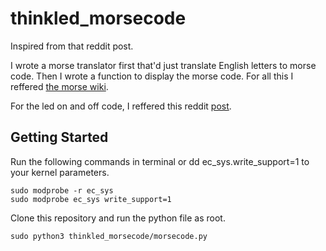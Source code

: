 # thinkled_morsecode

Inspired from that reddit post.

I wrote a morse translator first that'd just translate English letters to morse code. Then I wrote a function to display the morse code. For all this I reffered [the morse wiki](https://en.wikipedia.org/wiki/Morse_code).

For the led on and off code, I reffered this reddit [post](https://redd.it/7n8eyu/).

## Getting Started
Run the following commands in terminal or dd ec_sys.write_support=1 to your kernel parameters.
```
sudo modprobe -r ec_sys
sudo modprobe ec_sys write_support=1
```
Clone this repository and run the python file as root.
```
sudo python3 thinkled_morsecode/morsecode.py
```
